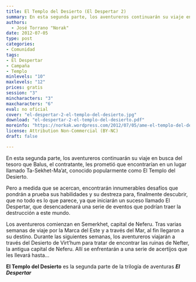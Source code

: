 ```yaml
---
title: El Templo del Desierto (El Despertar 2)
summary: En esta segunda parte, los aventureros continuarán su viaje en busca del tesoro que Balus, el contratante, les prometió que encontrarían en un lugar llamado Ta-Sekhet-Ma’at, conocido popularmente como El Templo del Desierto.
authors:
  - José Torrano "Norak"
date: 2012-07-05
type: post
categories:
- Comunidad
tags:
- El Despertar
- Campaña
- Templo
minlevels: "10"
maxlevels: "12"
prices: gratis
session: "3"
mincharacters: "3"
maxcharacters: "6"
eval: no oficial
cover: "el-despertar-2-el-templo-del-desierto.jpg"
download: "el-despertar-2-el-templo-del-desierto.pdf"
moreinfo: "https://norkak.wordpress.com/2012/07/05/ame-el-templo-del-desierto/"
license: Attribution Non-Commercial (BY-NC)
draft: false

---
```


En esta segunda parte, los aventureros continuarán su viaje en busca del tesoro que Balus, el contratante, les prometió que encontrarían en un lugar llamado Ta-Sekhet-Ma’at, conocido popularmente como El Templo del Desierto.

Pero a medida que se acercan, encontrarán innumerables desafíos que pondrán a prueba sus habilidades y su destreza para, finalmente descubrir, que no todo es lo que parece, ya que iniciarán un suceso llamado El Despertar, que desencadenará una serie de eventos que podrían traer la destrucción a este mundo.

Los aventureros comienzan en Semerkhet, capital de Neferu. Tras varias semanas de viaje por la Marca del Este y a través del Mar, al fin llegaron a su destino.
Durante las siguientes semanas, los aventureros viajarán a través del Desierto de Virt’hum para tratar de encontrar las ruinas de Nefter, la antigua capital de Neferu. Allí se enfrentarán a una serie de acertijos que les llevará hasta...

**El Templo del Desierto** es la segunda parte de la trilogía de aventuras ***El Despertar***
